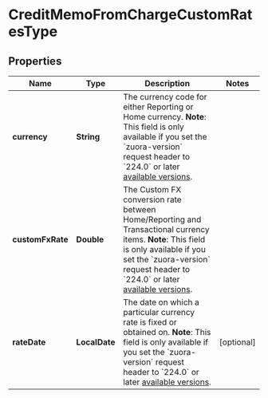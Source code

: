 

# CreditMemoFromChargeCustomRatesType


## Properties

| Name | Type | Description | Notes |
|------------ | ------------- | ------------- | -------------|
|**currency** | **String** | The currency code for either Reporting or Home currency.  **Note**: This field is only available if you set the &#x60;zuora-version&#x60; request header to &#x60;224.0&#x60; or later [available versions](https://developer.zuora.com/api-references/api/overview/#section/API-Versions/Minor-Version).  |  |
|**customFxRate** | **Double** | The Custom FX conversion rate between Home/Reporting and Transactional currency items.  **Note**: This field is only available if you set the &#x60;zuora-version&#x60; request header to &#x60;224.0&#x60; or later [available versions](https://developer.zuora.com/api-references/api/overview/#section/API-Versions/Minor-Version).  |  |
|**rateDate** | **LocalDate** | The date on which a particular currency rate is fixed or obtained on.  **Note**: This field is only available if you set the &#x60;zuora-version&#x60; request header to &#x60;224.0&#x60; or later [available versions](https://developer.zuora.com/api-references/api/overview/#section/API-Versions/Minor-Version).  |  [optional] |



